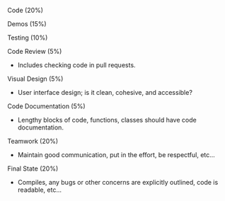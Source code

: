 Code (20%)

Demos (15%)

Testing (10%)

Code Review (5%)
- Includes checking code in pull requests.

Visual Design (5%)
- User interface design; is it clean, cohesive, and accessible?

Code Documentation (5%)
- Lengthy blocks of code, functions, classes should have code documentation.

Teamwork (20%)
- Maintain good communication, put in the effort, be respectful, etc...

Final State (20%)
- Compiles, any bugs or other concerns are explicitly outlined, code is readable, etc...
